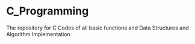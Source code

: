 # C_Programming
The repository for C Codes of all basic functions and Data Structures and Algorithm Implementation
